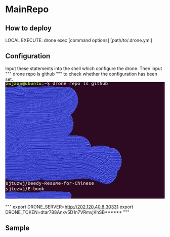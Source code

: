# MainRepo
## How to deploy
LOCAL EXECUTE:
drone exec [command options] [path/to/.drone.yml]
## Configuration
Input these statements into the shell which configure the drone.
Then input 
"""
drone repo ls github
"""
to check whether the configuration has been set.
![](/pic/ls.jpg "ls sample")

"""
export DRONE_SERVER=http://202.120.40.8:30331
export DRONE_TOKEN=dtar788Anxv5D1n7VRmvjKhSB******
"""
## Sample
